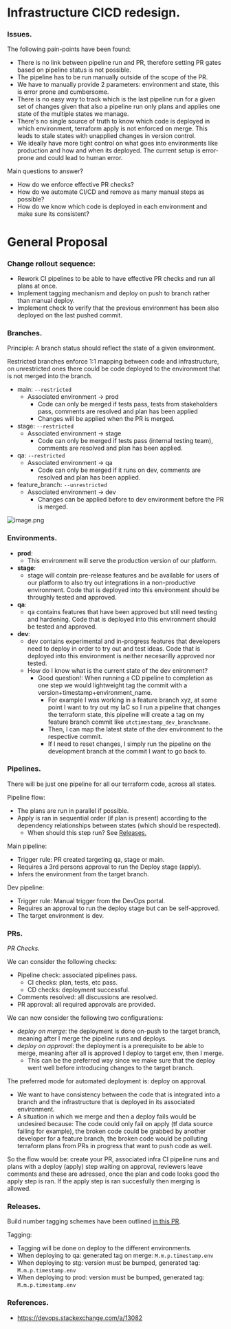 # Infrastructure CICD redesign.

### Issues.

The following pain-points have been found:

- There is no link between pipeline run and PR, therefore setting PR gates based on pipeline status is not possible.
- The pipeline has to be run manually outside of the scope of the PR.
- We have to manually provide 2 parameters: environment and state, this is error prone and cumbersome.
- There is no easy way to track which is the last pipeline run for a given set of changes given that also a pipeline run only plans and applies one state of the multiple states we manage.
- There's no single source of truth to know which code is deployed in which environment, terraform apply is not enforced on merge. This leads to stale states with unapplied changes in version control.
- We ideally have more tight control on what goes into environments like production and how and when its deployed. The current setup is error-prone and could lead to human error. 

Main questions to answer?

- How do we enforce effective PR checks?
- How do we automate CI/CD and remove as many manual steps as possible?
- How do we know which code is deployed in each environment and make sure its consistent? 

# General Proposal

### Change rollout sequence:

- Rework CI pipelines to be able to have effective PR checks and run all plans at once.
- Implement tagging mechanism and deploy on push to branch rather than manual deploy.
- Implement check to verify that the previous environment has been also deployed on the last pushed commit.

### Branches.

Principle: A branch status should reflect the state of a given environment. 

Restricted branches enforce 1:1 mapping between code and infrastructure, on unrestricted ones there could be code deployed to the environment that is not merged into the branch. 

* main: `--restricted`
  * Associated environment -> prod
    * Code can only be merged if tests pass, tests from stakeholders pass, comments are resolved and plan has been applied
    * Changes will be applied when the PR is merged.
* stage: `--restricted`
  * Associated environment -> stage
    * Code can only be merged if tests pass (internal testing team), comments are resolved and plan has been applied.
* qa: `--restricted`
  * Associated environment -> qa
    * Code can only be merged if it runs on dev, comments are resolved and plan has been applied.
* feature_branch: `--unrestricted`
  * Associated environment -> dev
    * Changes can be applied before to dev environment before the PR is merged.

![image.png](/.attachments/image-f0b2693f-8644-4701-89da-388d1d9ad091.png)

### Environments.

* **prod**: 
  * This environment will serve the production version of our platform. 
* **stage**:
  * stage will contain pre-release features and be available for users of our platform to also try out integrations in a non-productive environment. Code that is deployed into this environment should be throughly tested and approved.
* **qa**:
  * qa contains features that have been approved but still need testing and hardening. Code that is deployed into this environment should be tested and approved.
* **dev**:
  * dev contains experimental and in-progress features that developers need to deploy in order to try out and test ideas. Code that is deployed into this environment is neither necesarilly approved nor tested.
  * How do I know what is the current state of the dev enironment?
    * Good question!: When running a CD pipeline to completion as one step we would lightweight tag the commit with a version+timestamp+environment_name.
      * For example I was working in a feature branch xyz, at some point I want to try out my IaC so I run a pipeline that changes the terraform state, this pipeline will create a tag on my feature branch commit like `utctimestamp_dev_branchname`.
      * Then, I can map the latest state of the dev environment to the respective commit.
      * If I need to reset changes, I simply run the pipeline on the development branch at the commit I want to go back to.

### Pipelines.

There will be just one pipeline for all our terraform code, across all states.

Pipeline flow:
* The plans are run in parallel if possible.
* Apply is ran in sequential order (if plan is present) according to the dependency relationships between states (which should be respected).
  * When should this step run? See [Releases.](#releases)

Main pipeline:
* Trigger rule: PR created targeting qa, stage or main.
* Requires a 3rd persons approval to run the Deploy stage (apply).
* Infers the environment from the target branch.

Dev pipeline:
* Trigger rule: Manual trigger from the DevOps portal.
* Requires an approval to run the deploy stage but can be self-approved.
* The target environment is dev.

### PRs.

*PR Checks.*

We can consider the following checks:
* Pipeline check: associated pipelines pass.
  * CI checks: plan, tests, etc pass.
  * CD checks: deployment successful. 
* Comments resolved: all discussions are resolved.
* PR approval: all required approvals are provided.

We can now consider the following two configurations:

* *deploy on merge*: the deployment is done on-push to the target branch, meaning after I merge the pipeline runs and deploys.
* *deploy on approval*: the deployment is a prerequisite to be able to merge, meaning after all is approved I deploy to target env, then I merge.
  * This can be the preferred way since we make sure that the deploy went well before introducing changes to the target branch.

The preferred mode for automated deployment is: deploy on approval.

* We want to have consistency between the code that is integrated into a branch and the infrastructure that is deployed in its associated environment.
* A situation in which we merge and then a deploy fails would be undesired because: The code could only fail on apply (tf data source failing for example), the broken code could be grabbed by another developer for a feature branch, the broken code would be polluting terraform plans from PRs in progress that want to push code as well.

So the flow would be: create your PR, associated infra CI pipeline runs and plans with a deploy (apply) step waiting on approval, reviewers leave comments and these are adressed, once the plan and code looks good the apply step is ran. If the apply step is ran succesfully then merging is allowed.

### Releases.

Build number tagging schemes have been outlined [in this PR](https://dev.azure.com/ZEISSgroup-MED/GEN_Health_Data_Platform/_git/mlware-platform/pullrequest/50374).

Tagging:
- Tagging will be done on deploy to the different environments.
- When deploying to qa: generated tag on merge: `M.m.p.timestamp.env`
- When deploying to stg: version must be bumped, generated tag: `M.m.p.timestamp.env`
- When deploying to prod: version must be bumped, generated tag: `M.m.p.timestamp.env`


### References.

* https://devops.stackexchange.com/a/13082
